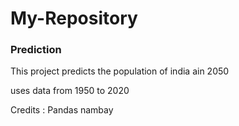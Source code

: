 # My-Repository



### Prediction

This project predicts the population of india ain 2050

uses data from 1950 to 2020

Credits :
 Pandas
 nambay
 
 
